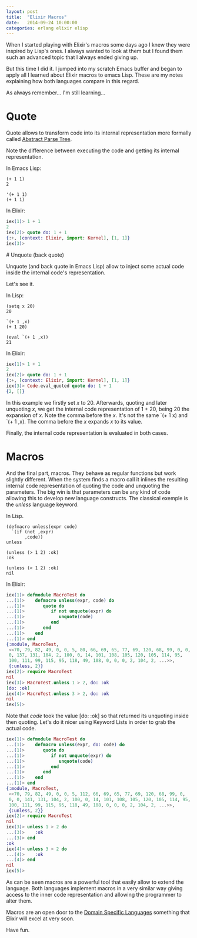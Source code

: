 ```yaml
---
layout: post
title:  "Elixir Macros"
date:   2014-09-24 10:00:00
categories: erlang elixir elisp
---
```


When I started playing with Elixir's macros some days ago I knew they
were inspired by Lisp's ones. I always wanted to look at them but I
found them such an advanced topic that I always ended giving up.

But this time I did it. I jumped into my scratch Emacs buffer and
began to apply all I learned about Elixir macros to emacs Lisp. These
are my notes explaining how both languages compare in this regard.

As always remember... I'm still learning...

# Quote

Quote allows to transform code into its internal representation more
formally called
[Abstract Parse Tree](http://en.wikipedia.org/wiki/Abstract_syntax_tree).

Note the difference between executing the code and getting its
internal representation.

In Emacs Lisp:

```Lisp
(+ 1 1)
2

'(+ 1 1)
(+ 1 1)
```

In Elixir:

```Elixir
iex(1)> 1 + 1
2
iex(2)> quote do: 1 + 1
{:+, [context: Elixir, import: Kernel], [1, 1]}
iex(3)>
```
<p>
# Unquote (back quote)

Unquote (and back quote in Emacs Lisp) allow to inject some actual code
inside the internal code's representation.

Let's see it.

In Lisp:

```Lisp
(setq x 20)
20

`(+ 1 ,x)
(+ 1 20)

(eval `(+ 1 ,x))
21
```

In Elixir:

```Elixir
iex(1)> 1 + 1
2
iex(2)> quote do: 1 + 1
{:+, [context: Elixir, import: Kernel], [1, 1]}
iex(3)> Code.eval_quoted quote do: 1 + 1
{2, []}
```

In this example we firstly set *x* to 20. Afterwards, quoting and
later unquoting *x*, we get the internal code representation of 1 +
20, being 20 the expansion of *x*. Note the comma before the *x*. It's
not the same \`(+ 1 x) and \`(+ 1 ,x). The comma before the *x*
expands *x* to its value.

Finally, the internal code representation is evaluated in both cases.

# Macros

And the final part, macros. They behave as regular functions but work
slightly different. When the system finds a macro call it inlines the
resulting internal code representation of quoting the code and
unquoting the parameters.  The big win is that parameters can be any
kind of code allowing this to develop new language constructs. The
classical exemple is the *unless* language keyword.

In Lisp.

```Lisp
(defmacro unless(expr code)
  `(if (not ,expr)
       ,code))
unless

(unless (> 1 2) :ok)
:ok

(unless (< 1 2) :ok)
nil
```

In Elixir:

```Elixir
iex(1)> defmodule MacroTest do
...(1)>    defmacro unless(expr, code) do
...(1)>       quote do
...(1)>          if not unquote(expr) do
...(1)>             unquote(code)
...(1)>          end
...(1)>       end
...(1)>    end
...(1)> end
{:module, MacroTest,
 <<70, 79, 82, 49, 0, 0, 5, 80, 66, 69, 65, 77, 69, 120, 68, 99, 0, 0,
 0, 137, 131, 104, 2, 100, 0, 14, 101, 108, 105, 120, 105, 114, 95,
 100, 111, 99, 115, 95, 118, 49, 108, 0, 0, 0, 2, 104, 2, ...>>,
 {:unless, 2}}
iex(2)> require MacroTest
nil
iex(3)> MacroTest.unless 1 > 2, do: :ok
[do: :ok]
iex(4)> MacroTest.unless 3 > 2, do: :ok
nil
iex(5)>
```

Note that *code* took the value [do: :ok] so that returned its
unquoting inside then quoting.  Let's do it nicer using Keyword Lists
in order to grab the actual code.

```Elixir
iex(1)> defmodule MacroTest do
...(1)>    defmacro unless(expr, do: code) do
...(1)>       quote do
...(1)>          if not unquote(expr) do
...(1)>             unquote(code)
...(1)>          end
...(1)>       end
...(1)>    end
...(1)> end
{:module, MacroTest,
 <<70, 79, 82, 49, 0, 0, 5, 112, 66, 69, 65, 77, 69, 120, 68, 99, 0,
 0, 0, 141, 131, 104, 2, 100, 0, 14, 101, 108, 105, 120, 105, 114, 95,
 100, 111, 99, 115, 95, 118, 49, 108, 0, 0, 0, 2, 104, 2, ...>>,
 {:unless, 2}}
iex(2)> require MacroTest
nil
iex(3)> unless 1 > 2 do
...(3)>    :ok
...(3)> end
:ok
iex(4)> unless 3 > 2 do
...(4)>    :ok
...(4)> end
nil
iex(5)>
```

As can be seen macros are a powerful tool that easily allow to extend
the language. Both languages implement macros in a very similar way
giving access to the inner code representation and allowing the
programmer to alter them.

Macros are an open door to the
[Domain Specific Languages](http://en.wikipedia.org/wiki/Domain-specific_language)
something that Elixir will excel at very soon.

Have fun.
